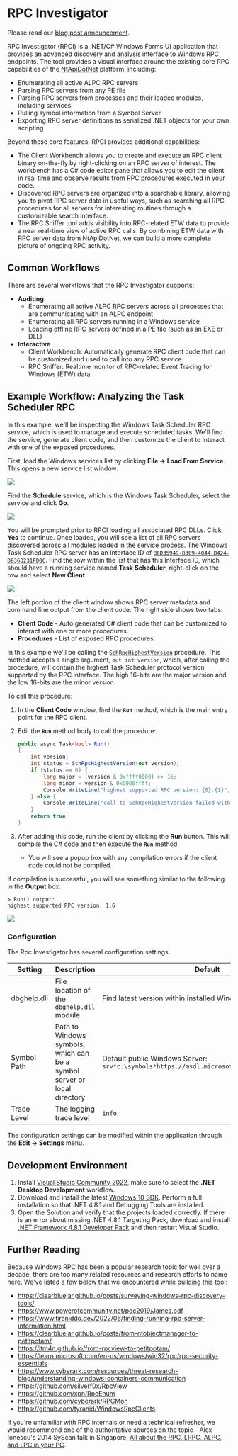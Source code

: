# RPC Investigator

Please read our [blog post announcement](https://blog.trailofbits.com/2023/01/17/rpc-investigator-microsoft-windows-remote-procedure-call/).

RPC Investigator (RPCI) is a .NET/C# Windows Forms UI application that provides an advanced discovery and analysis interface to Windows RPC endpoints. The tool provides a visual interface around the existing core RPC capabilities of the [NtApiDotNet](https://github.com/googleprojectzero/sandbox-attacksurface-analysis-tools/tree/main/NtApiDotNet) platform, including:

* Enumerating all active ALPC RPC servers
* Parsing RPC servers from any PE file
* Parsing RPC servers from processes and their loaded modules, including services
* Pulling symbol information from a Symbol Server
* Exporting RPC server definitions as serialized .NET objects for your own scripting

Beyond these core features, RPCI provides additional capabilities:

* The Client Workbench allows you to create and execute an RPC client binary on-the-fly by right-clicking on an RPC server of interest. The workbench has a C# code editor pane that allows you to edit the client in real time and observe results from RPC procedures executed in your code.
* Discovered RPC servers are organized into a searchable library, allowing you to pivot RPC server data in useful ways, such as searching all RPC procedures for all servers for interesting routines through a customizable search interface.
* The RPC Sniffer tool adds visibility into RPC-related ETW data to provide a near real-time view of active RPC calls. By combining ETW data with RPC server data from NtApiDotNet, we can build a more complete picture of ongoing RPC activity.

## Common Workflows

There are several workflows that the RPC Investigator supports:

- **Auditing**
  - Enumerating all active ALPC RPC servers across all processes that are communicating with an ALPC endpoint
  - Enumerating all RPC servers running in a Windows service
  - Loading offline RPC servers defined in a PE file (such as an EXE or DLL)
- **Interactive**
  - Client Workbench: Automatically generate RPC client code that can be customized and used to call into any RPC service.
  - RPC Sniffer: Realtime monitor of RPC-related Event Tracing for Windows (ETW) data.

## Example Workflow: Analyzing the Task Scheduler RPC

In this example, we'll be inspecting the Windows Task Scheduler RPC service, which is used to manage and execute scheduled tasks. We'll find the service, generate client code, and then customize the client to interact with one of the exposed procedures.

First, load the Windows services list by clicking **File -> Load From Service**. This opens a new service list window:

![](docs/img/ServiceListWindow.png)

Find the **Schedule** service, which is the Windows Task Scheduler, select the service and click **Go**.

![](docs/img/ScheduleService.png)

You will be prompted prior to RPCI loading all associated RPC DLLs. Click **Yes** to continue. Once loaded, you will see a list of all RPC servers discovered across all modules loaded in the service process. The Windows Task Scheduler RPC server has an Interface ID of [`86D35949-83C9-4044-B424-DB363231FD0C`](https://learn.microsoft.com/en-us/openspecs/windows_protocols/ms-tsch/fbab083e-f79f-4216-af4c-d5104a913d40). Find the row within the list that has this Interface ID, which should have a running service named **Task Scheduler**, right-click on the row and select **New Client**.

![](docs/img/TaskSchedulerClient.png)

The left portion of the client window shows RPC server metadata and command line output from the client code. The right side shows two tabs:

- **Client Code** - Auto generated C# client code that can be customized to interact with one or more procedures. 
- **Procedures** - List of exposed RPC procedures.

In this example we'll be calling the [`SchRpcHighestVersion`](https://learn.microsoft.com/en-us/openspecs/windows_protocols/ms-tsch/b266c231-52db-4244-88da-725cf2a9557a) procedure. This method accepts a single argument, `out int version`, which, after calling the procedure, will contain the highest Task Scheduler protocol version supported by the RPC interface. The high 16-bits are the major version and the low 16-bits are the minor version.

To call this procedure:

1. In the **Client Code** window, find the **`Run`** method, which is the main entry point for the RPC client.
2. Edit the **`Run`** method body to call the procedure:
   ```cs
   public async Task<bool> Run()
   {
       int version;
       int status = SchRpcHighestVersion(out version);
       if (status == 0) {
           long major = (version & 0xffff0000) >> 16;
           long minor = version & 0x0000ffff;
           Console.WriteLine("highest supported RPC version: {0}.{1}", major, minor);
       } else {
           Console.WriteLine("call to SchRpcHighestVersion failed with error: {0:X}", status);
       }
       return true;
   }
   ```

3. After adding this code, run the client by clicking the **Run** button. This will compile the C# code and then execute the **`Run`** method.
   - You will see a popup box with any compilation errors if the client code could not be compiled.

If compilation is successful, you will see something similar to the following in the **Output** box:

```
> Run() output:
highest supported RPC version: 1.6
```

![](docs/img/TaskSchedulerClient-Version.png)


### Configuration

The Rpc Investigator has several configuration settings.

| Setting | Description | Default |
|---------|-------------|---------|
| dbghelp.dll | File location of the `dbghelp.dll` module | Find latest version within installed Windows Kits. |
| Symbol Path | Path to Windows symbols, which can be a symbol server or local directory | Default public Windows Server: `srv*c:\symbols*https://msdl.microsoft.com/download/symbols` |
| Trace Level | The logging trace level | `info` |

The configuration settings can be modified within the application through the **Edit -> Settings** menu.

## Development Environment

1. Install [Visual Studio Community 2022](https://visualstudio.microsoft.com/vs/community/), make sure to select the **.NET Desktop Development** workflow.
2. Download and install the latest [Windows 10 SDK](https://developer.microsoft.com/en-us/windows/downloads/windows-sdk/). Perform a full installation so that .NET 4.8.1 and Debugging Tools are installed.
3. Open the Solution and verify that the projects loaded correctly. If there is an error about missing .NET 4.8.1 Targeting Pack, download and install [.NET Framework 4.8.1 Developer Pack](https://dotnet.microsoft.com/en-us/download/dotnet-framework/net481) and then restart Visual Studio.

## Further Reading

Because Windows RPC has been a popular research topic for well over a decade, there are too many related resources and research efforts to name here. We've listed a few below that we encountered while building this tool:

* https://clearbluejar.github.io/posts/surveying-windows-rpc-discovery-tools/
* https://www.powerofcommunity.net/poc2019/James.pdf
* https://www.tiraniddo.dev/2022/06/finding-running-rpc-server-information.html 
* https://clearbluejar.github.io/posts/from-ntobjectmanager-to-petitpotam/ 
* https://itm4n.github.io/from-rpcview-to-petitpotam/ 
* https://learn.microsoft.com/en-us/windows/win32/rpc/rpc-security-essentials 
* https://www.cyberark.com/resources/threat-research-blog/understanding-windows-containers-communication 
* https://github.com/silverf0x/RpcView
* https://github.com/xpn/RpcEnum
* https://github.com/cyberark/RPCMon 
* https://github.com/tyranid/WindowsRpcClients 

If you're unfamiliar with RPC internals or need a technical refresher, we would recommend one of the authoritative sources on the topic - Alex Ionescu's 2014 SyScan talk in Singapore, [All about the RPC, LRPC, ALPC, and LPC in your PC](https://www.youtube.com/watch?v=UNpL5csYC1E).
